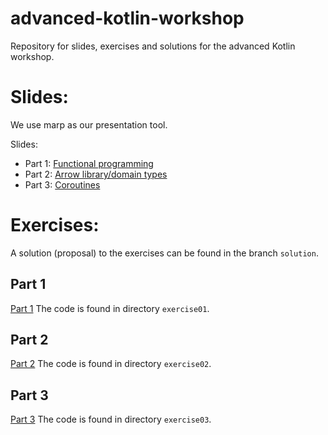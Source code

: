 # advanced-kotlin-workshop
Repository for slides, exercises and solutions for the advanced Kotlin workshop.

# Slides:
We use marp as our presentation tool. 

Slides:
 - Part 1: [Functional programming](slides-01-functional.md)
 - Part 2: [Arrow library/domain types](slides-02-arrow.md)
 - Part 3: [Coroutines](slides-03-coroutines.md)

# Exercises:
A solution (proposal) to the exercises can be found in the branch `solution`.

## Part 1
[Part 1](exercises01/exercises-01-functional.md)
The code is found in directory `exercise01`. 

## Part 2
[Part 2](exercises02/exercises-02-arrow.md)
The code is found in directory `exercise02`. 

## Part 3
[Part 3](exercises03/exercises-03-coroutines.md)
The code is found in directory `exercise03`. 
